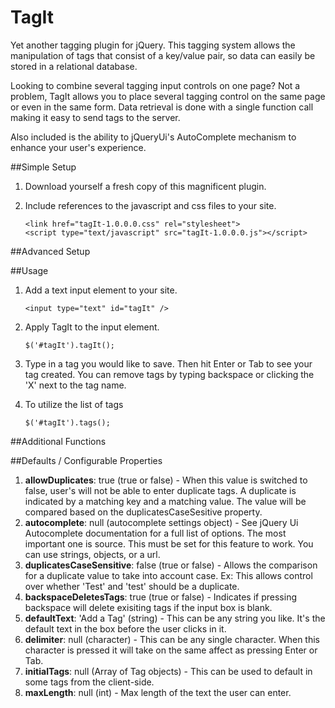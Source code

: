 # TagIt
Yet another tagging plugin for jQuery. This tagging system allows the manipulation of tags that consist of a key/value pair, so data can easily be stored in a relational database. 

Looking to combine several tagging input controls on one page? Not a problem, TagIt allows you to place several tagging control on the same page or even in the same form. Data retrieval is done with a single function call making it easy to send tags to the server.

Also included is the ability to jQueryUi's AutoComplete mechanism to enhance your user's experience.

##Simple Setup
1. Download yourself a fresh copy of this magnificent plugin.
2. Include references to the javascript and css files to your site.

    ```
    <link href="tagIt-1.0.0.0.css" rel="stylesheet">
    <script type="text/javascript" src="tagIt-1.0.0.0.js"></script>
    ```
##Advanced Setup

##Usage
1. Add a text input element to your site.

    ```
    <input type="text" id="tagIt" />
    ```

2. Apply TagIt to the input element.

    ```
    $('#tagIt').tagIt();
    ```

3.  Type in a tag you would like to save. Then hit Enter or Tab to see your tag created. You can remove tags by typing backspace or clicking the 'X' next to the tag name.

4.  To utilize the list of tags

    ```
    $('#tagIt').tags();
    ```

##Additional Functions

##Defaults / Configurable Properties

1. **allowDuplicates**: true (true or false) - When this value is switched to false, user's will not be able to enter duplicate tags. A duplicate is indicated by a matching key and a matching value. The value will be compared based on the duplicatesCaseSesitive property.
2. **autocomplete**: null (autocomplete settings object) - See jQuery Ui Autocomplete documentation for a full list of options. The most important one is source. This must be set for this feature to work. You can use strings, objects, or a url.
3. **duplicatesCaseSensitive**: false (true or false) - Allows the comparison for a duplicate value to take into account case. Ex: This allows control over whether 'Test' and 'test' should be a duplicate.
4. **backspaceDeletesTags**: true (true or false) - Indicates if pressing backspace will delete exisiting tags if the input box is blank.
5. **defaultText**: 'Add a Tag' (string) - This can be any string you like. It's the default text in the box before the user clicks in it.
6. **delimiter**: null (character) - This can be any single character. When this character is pressed it will take on the same affect as pressing Enter or Tab.
7. **initialTags**: null (Array of Tag objects) - This can be used to default in some tags from the client-side.
8. **maxLength**: null (int) - Max length of the text the user can enter.
